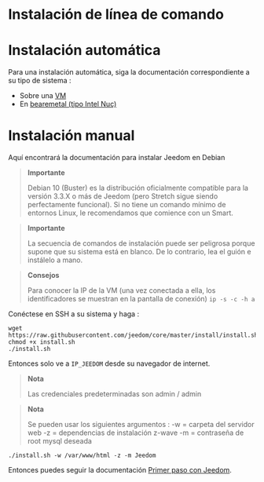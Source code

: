 # Instalación de línea de comando

# Instalación automática

Para una instalación automática, siga la documentación correspondiente a su tipo de sistema : 

- Sobre una [VM](https://doc.jeedom.com/es_ES/installation/vm)
- En [bearemetal (tipo Intel Nuc)](https://doc.jeedom.com/es_ES/installation/baremetal)

# Instalación manual

Aquí encontrará la documentación para instalar Jeedom en Debian

> **Importante**
>
> Debian 10 (Buster) es la distribución oficialmente compatible para la versión 3.3.X o más de Jeedom (pero Stretch sigue siendo perfectamente funcional). Si no tiene un comando mínimo de entornos Linux, le recomendamos que comience con un Smart.

> **Importante**
>
> La secuencia de comandos de instalación puede ser peligrosa porque supone que su sistema está en blanco. De lo contrario, lea el guión e instálelo a mano.

>**Consejos**
>
>Para conocer la IP de la VM (una vez conectada a ella, los identificadores se muestran en la pantalla de conexión) ``ip -s -c -h a``

Conéctese en SSH a su sistema y haga :

````
wget https://raw.githubusercontent.com/jeedom/core/master/install/install.sh
chmod +x install.sh
./install.sh
````

Entonces solo ve a ``IP_JEEDOM`` desde su navegador de internet.

> **Nota**
>
> Las credenciales predeterminadas son admin / admin

> **Nota**
>
> Se pueden usar los siguientes argumentos : -w = carpeta del servidor web -z = dependencias de instalación z-wave -m = contraseña de root mysql deseada

````
./install.sh -w /var/www/html -z -m Jeedom
````

Entonces puedes seguir la documentación [Primer paso con Jeedom](https://doc.jeedom.com/es_ES/premiers-pas/index).
